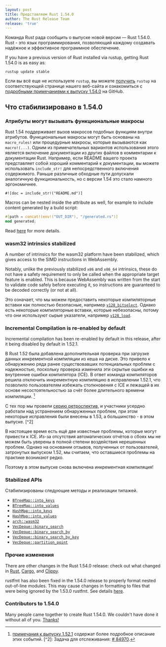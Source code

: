 ```yaml
---
layout: post
title: Представляем Rust 1.54.0
author: The Rust Release Team
release: 'true'
---
```


Команда Rust рада сообщить о выпуске новой версии — Rust 1.54.0. Rust - это язык программирования, позволяющий каждому создавать надёжное и эффективное программное обеспечение.

If you have a previous version of Rust installed via rustup, getting Rust 1.54.0 is as easy as:

```console
rustup update stable
```

Если вы всё еще не используете `rustup`, вы можете [получить](https://www.rust-lang.org/install.html) `rustup` на соответствующей странице нашего веб-сайта и ознакомиться с [подробными примечаниями к выпуску 1.54.0](https://github.com/rust-lang/rust/blob/master/RELEASES.md#version-1540-2021-07-29) на GitHub.

## Что стабилизировано в 1.54.0

### Атрибуты могут вызывать функциональные макросы

Rust 1.54 поддерживает вызов макросов подобных функциям внутри атрибутов. Функциональные макросы могут быть основаны на `macro_rules!` или процедурные макросы, которые вызываются как `macro!(...)`. Одним из примечательных вариантов использования этого является включение документации из других файлов в комментарии к документации Rust. Например, если README вашего проекта представляет собой хороший комментарий к документации, вы можете использовать `include_str!` для непосредственного включения содержимого. Раньше различные обходные пути допускали аналогичную функциональность, но с версии 1.54 это стало намного эргономичнее.

```rust=
#![doc = include_str!("README.md")]
```

Macros can be nested inside the attribute as well, for example to include content generated by a build script:

```rust
#[path = concat!(env!("OUT_DIR"), "/generated.rs")]
mod generated;
```

Read [here](https://github.com/rust-lang/rust/pull/83366) for more details.

### wasm32 intrinsics stabilized

A number of intrinsics for the wasm32 platform have been stabilized, which gives access to the SIMD instructions in WebAssembly.

Notably, unlike the previously stabilized `x86` and `x86_64` intrinsics, these do not have a safety requirement to only be called when the appropriate target feature is enabled. This is because WebAssembly was written from the start to validate code safely before executing it, so instructions are guaranteed to be decoded correctly (or not at all).

Это означает, что мы можем предоставить некоторые компиляторные вставки как полностью безопасные, например [`v128_bitselect`](https://doc.rust-lang.org/beta/core/arch/wasm32/fn.v128_bitselect.html). Однако есть некоторые компиляторные вставки, которые небезопасны, потому что они используют сырые указатели, например [`v128_load`](https://doc.rust-lang.org/beta/core/arch/wasm32/fn.v128_load.html).

### Incremental Compilation is re-enabled by default

Incremental compilation has been re-enabled by default in this release, after it being disabled by default in 1.52.1.

В Rust 1.52 была добавлена дополнительная проверка при загрузке данных инкрементной компиляции из кеша на диске. Это привело к обнаружению ряда ранее существовавших потенциальных проблем с надежностью, поскольку проверка изменила эти скрытые ошибки на внутренние ошибки компилятора (ICE). В ответ команда компиляторов решила отключить инкрементную компиляцию в исправлении 1.52.1, что позволило пользователям избежать столкновения с ICE и лежащей в их основе несостоятельностью за счёт более длительного времени компиляции. [^1]

С тех пор мы провели [серию ретроспектив,](https://github.com/rust-lang/compiler-team/issues/435) и участники усердно работали над устранением обнаруженных проблем, при этом некоторые исправления были внесены в 1.53, а большинство - в этом выпуске. [^2]

В настоящее время есть ещё две известные проблемы, которые могут привести к ICE. Из-за отсутствия автоматических отчётов о сбоях мы не можем быть уверены в полной степени воздействия нерешенных проблем. Однако на основании отзывов, полученных от пользователей, затронутых выпуском 1.52, мы считаем, что оставшиеся проблемы на практике возникают редко.

Поэтому в этом выпуске снова включена инкрементная компиляция!

[^1]: [примечания к выпуску 1.52.1](https://blog.rust-lang.org/2021/05/10/Rust-1.52.1.html) содержат более подробное описание этих событий. [^2]: Задача для отслеживания: [# 84970](https://github.com/rust-lang/rust/issues/84970).

### Stabilized APIs

Стабилизированы следующие методы и реализации типажей.

- [`BTreeMap::into_keys`](https://doc.rust-lang.org/std/collections/struct.BTreeMap.html#method.into_keys)
- [`BTreeMap::into_values`](https://doc.rust-lang.org/std/collections/struct.BTreeMap.html#method.into_values)
- [`HashMap::into_keys`](https://doc.rust-lang.org/std/collections/struct.HashMap.html#method.into_keys)
- [`HashMap::into_values`](https://doc.rust-lang.org/std/collections/struct.HashMap.html#method.into_values)
- [`arch::wasm32`](https://doc.rust-lang.org/core/arch/wasm32/index.html)
- [`VecDeque::binary_search`](https://doc.rust-lang.org/std/collections/struct.VecDeque.html#method.binary_search)
- [`VecDeque::binary_search_by`](https://doc.rust-lang.org/std/collections/struct.VecDeque.html#method.binary_search_by)
- [`VecDeque::binary_search_by_key`](https://doc.rust-lang.org/std/collections/struct.VecDeque.html#method.binary_search_by_key)
- [`VecDeque::partition_point`](https://doc.rust-lang.org/std/collections/struct.VecDeque.html#method.partition_point)

### Прочие изменения

There are other changes in the Rust 1.54.0 release: check out what changed in [Rust](https://github.com/rust-lang/rust/blob/master/RELEASES.md#version-1540-2021-07-29), [Cargo](https://github.com/rust-lang/cargo/blob/master/CHANGELOG.md#cargo-154-2021-07-29), and [Clippy](https://github.com/rust-lang/rust-clippy/blob/master/CHANGELOG.md#rust-154).

rustfmt has also been fixed in the 1.54.0 release to properly format nested out-of-line modules. This may cause changes in formatting to files that were being ignored by the 1.53.0 rustfmt. See details [here](https://github.com/rust-lang/rust/pull/86424).

### Contributors to 1.54.0

Many people came together to create Rust 1.54.0. We couldn't have done it without all of you. [Thanks!](https://thanks.rust-lang.org/rust/1.54.0/)
